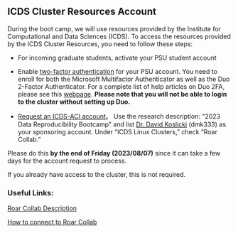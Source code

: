  ## ICDS Cluster Resources Account

During the boot camp, we will use resources provided by the Institute for Computational and Data Sciences (ICDS). To access the resources provided by the ICDS Cluster Resources, you need to follow these steps:

* For incoming graduate students, activate your PSU student account

* Enable <a href="https://accounts.psu.edu/2fa" target="_blank">two-factor authentication</a> for your PSU account. You need to enroll for both the Microsoft Multifactor Authenticator as well as the Duo 2-Factor Authenticator. For a complete list of help articles on Duo 2FA, please see this <a href="https://pennstate.service-now.com/sp?id=kb_article_view&sys_kb_id=f953fd9ddbd8b0d42c4f9e74f3961976" target="_blank">webpage</a>. **Please note that you will not be able to login to the cluster without setting up Duo.**

* <a href="https://accounts.aci.ics.psu.edu/" target="_blank">Request an ICDS-ACI account</a>。 Use the research description: "2023 Data Reproducibility Bootcamp" and list <a href="https://www.huck.psu.edu/people/david-koslicki" target="_blank">Dr. David Koslicki</a> (dmk333) as your sponsoring account. Under “ICDS Linux Clusters,” check “Roar Collab.”

Please do this **by the end of Friday (2023/08/07)** since it can take a few days for the account request to process.

If you already have access to the cluster, this is not required. 

### Useful Links:
<a href="https://www.icds.psu.edu/computing-services/roar-collab/" target="_blank">Roar Collab Description</a>

<a href="https://www.icds.psu.edu/connecting-to-roar-collab/" target="_blank">How to connect to Roar Collab</a>
